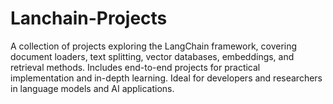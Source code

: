 # Lanchain-Projects
A collection of projects exploring the LangChain framework, covering document loaders, text splitting, vector databases, embeddings, and retrieval methods. Includes end-to-end projects for practical implementation and in-depth learning. Ideal for developers and researchers in language models and AI applications.
